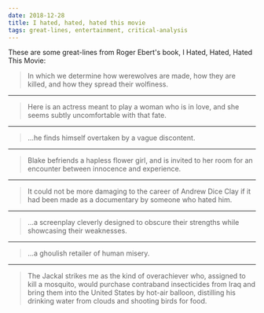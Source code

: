 ```yaml
---
date: 2018-12-28
title: I hated, hated, hated this movie
tags: great-lines, entertainment, critical-analysis
---
```



These are some great-lines from Roger Ebert's book, I Hated, Hated, Hated This Movie:

> In which we determine how werewolves are made, how they are killed, and how they spread their wolfiness.

---

> Here is an actress meant to play a woman who is in love, and she seems subtly uncomfortable with that fate.

---

> ...he finds himself overtaken by a vague discontent.

---

> Blake befriends a hapless flower girl, and is invited to her room for an encounter between innocence and experience.

---

> It could not be more damaging to the career of Andrew Dice Clay if it had been made as a documentary by someone who hated him.

---

> ...a screenplay cleverly designed to obscure their strengths while showcasing their weaknesses.

---

> ...a ghoulish retailer of human misery.

---

> The Jackal strikes me as the kind of overachiever who, assigned to kill a mosquito, would purchase contraband insecticides from Iraq and bring them into the United States by hot-air balloon, distilling his drinking water from clouds and shooting birds for food.